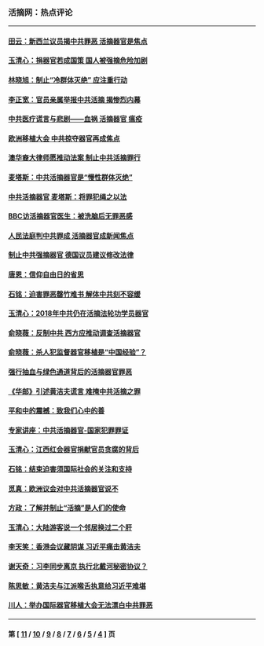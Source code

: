 ### 活摘网：热点评论
---
#### [田云：新西兰议员揭中共罪恶 活摘器官是焦点](../../pages/nf5879/n13070629.md?09040430) 
#### [玉清心：捐器官若成国策 国人被强摘危险加剧](../../pages/nf5879/n12802713.md?09040430) 
#### [林晓旭：制止“冷群体灭绝” 应注重行动](../../pages/nf5879/n12779736.md?09040430) 
#### [李正宽：官员亲属举报中共活摘 揭惨烈内幕](../../pages/nf5879/n12684490.md?09040430) 
#### [中共医疗谎言与悲剧——血祸 活摘器官 瘟疫](../../pages/nf5879/n12372103.md?09040430) 
#### [欧洲移植大会 中共掠夺器官再成焦点](../../pages/nf5879/n11538883.md?09040430) 
#### [澳华裔大律师愿推动法案 制止中共活摘罪行](../../pages/nf5879/n11377039.md?09040430) 
#### [麦塔斯：中共活摘器官是“慢性群体灭绝”](../../pages/nf5879/n11350529.md?09040430) 
#### [中共活摘器官 麦塔斯：将罪犯绳之以法](../../pages/nf5879/n11347973.md?09040430) 
#### [BBC访活摘器官医生：被洗脑后无罪恶感](../../pages/nf5879/n11335935.md?09040430) 
#### [人民法庭判中共罪成 活摘器官成新闻焦点](../../pages/nf5879/n11331578.md?09040430) 
#### [制止中共强摘器官 德国议员建议修改法律](../../pages/nf5879/n11249451.md?09040430) 
#### [唐恩：信仰自由日的省思](../../pages/nf5879/n11003525.md?09040430) 
#### [石铭：迫害罪恶罄竹难书  解体中共刻不容缓](../../pages/nf5879/n10942855.md?09040430) 
#### [玉清心：2018年中共仍在活摘法轮功学员器官](../../pages/nf5879/n10914646.md?09040430) 
#### [俞晓薇：反制中共 西方应推动调查活摘器官](../../pages/nf5879/n10794671.md?09040430) 
#### [俞晓薇：杀人犯监督器官移植是“中国经验”？](../../pages/nf5879/n10466427.md?09040430) 
#### [强行抽血与绿色通道背后的活摘器官罪恶](../../pages/nf5879/n10004708.md?09040430) 
#### [《华邮》引述黄洁夫谎言 难掩中共活摘之罪](../../pages/nf5879/n9642309.md?09040430) 
#### [平和中的震撼：致我们心中的善](../../pages/nf5879/n9021123.md?09040430) 
#### [专家讲座：中共活摘器官-国家犯罪罪证](../../pages/nf5879/n8828153.md?09040430) 
#### [玉清心：江西红会器官捐献官员贪腐的背后](../../pages/nf5879/n8522122.md?09040430) 
#### [石铭：结束迫害须国际社会的关注和支持](../../pages/nf5879/n8443497.md?09040430) 
#### [觅真：欧洲议会对中共活摘器官说不](../../pages/nf5879/n8337486.md?09040430) 
#### [方政：了解并制止“活摘”是人们的使命](../../pages/nf5879/n8329214.md?09040430) 
#### [玉清心：大陆游客说一个邻居换过二个肝](../../pages/nf5879/n8291404.md?09040430) 
#### [李天笑：香港会议藏阴谋 习近平痛击黄洁夫](../../pages/nf5879/n8241459.md?09040430) 
#### [谢天奇：习李同步离京 执行北戴河秘密协议？](../../pages/nf5879/n8230418.md?09040430) 
#### [陈思敏：黄洁夫与江派喉舌执意给习近平难堪](../../pages/nf5879/n8222166.md?09040430) 
#### [川人：举办国际器官移植大会无法漂白中共罪恶](../../pages/nf5879/n8221121.md?09040430) 

---
#### 第 [ [11](./11.md?09040430) / [10](./10.md?09040430) / [9](./9.md?09040430) / [8](./8.md?09040430) / [7](./7.md?09040430) / [6](./6.md?09040430) / [5](./5.md?09040430) / [4](./4.md?09040430) ] 页
